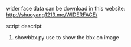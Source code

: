 wider face data can be download in this website:  
http://shuoyang1213.me/WIDERFACE/

script descript:  
1. showbbx.py 
use to show the bbx on image

